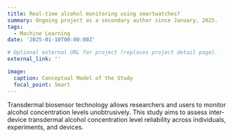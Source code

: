 ```yaml
---
title: Real-time alcohol monitoring using smartwatches?
summary: Ongoing project as a secondary author since January, 2025.
tags:
  - Machine Learning
date: '2025-01-10T00:00:00Z'

# Optional external URL for project (replaces project detail page).
external_link: ''

image:
  caption: Conceptual Model of the Study 
  focal_point: Smart
---
```


Transdermal biosensor technology allows researchers and users to monitor alcohol concentration levels unobtrusively. This study aims to assess inter-device transdermal alcohol concentration level reliability across individuals, experiments, and devices.

